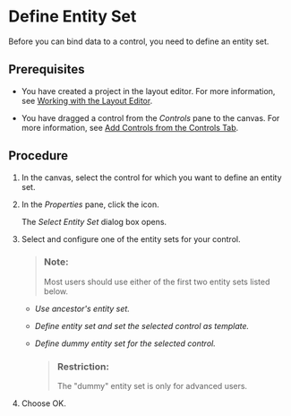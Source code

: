 <!-- loio24b6b2b49f134005a6d89f1680b1fa43 -->

# Define Entity Set

Before you can bind data to a control, you need to define an entity set.



<a name="loio24b6b2b49f134005a6d89f1680b1fa43__prereq_rtv_1m1_4cb"/>

## Prerequisites

-   You have created a project in the layout editor. For more information, see [Working with the Layout Editor](Working_with_the_Layout_Editor_8fbbaad.md).

-   You have dragged a control from the *Controls* pane to the canvas. For more information, see [Add Controls from the Controls Tab](Add_Controls_from_the_Controls_Tab_82d8438.md).




<a name="loio24b6b2b49f134005a6d89f1680b1fa43__steps_txk_plc_xnb"/>

## Procedure

1.  In the canvas, select the control for which you want to define an entity set.

2.  In the *Properties* pane, click the icon.

    The *Select Entity Set* dialog box opens.

3.  Select and configure one of the entity sets for your control.

    > ### Note:  
    > Most users should use either of the first two entity sets listed below.

    -   *Use ancestor's entity set.*
    -   *Define entity set and set the selected control as template.*
    -   *Define dummy entity set for the selected control.*

        > ### Restriction:  
        > The "dummy" entity set is only for advanced users.

4.  Choose OK.



